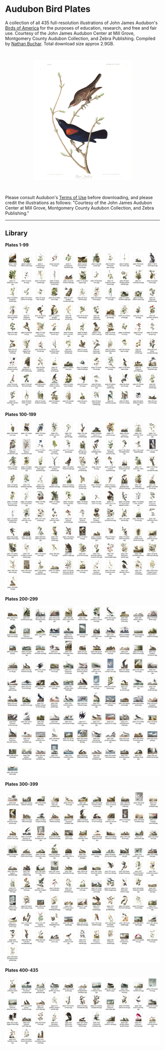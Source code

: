 # Audubon Bird Plates

A collection of all 435 full-resolution illustrations of John James Audubon's [Birds of America](https://www.audubon.org/birds-of-america) for the purposes of education, research, and free and fair use. Courtesy of the John James Audubon Center at Mill Grove, Montgomery County Audubon Collection, and Zebra Publishing. Compiled by [Nathan Buchar](https://nathanbuchar.com). Total download size approx 2.9GB.

<br />
<p align="center">
  <img src="./plates/400-435/plate-420-prairie-starling.jpg" alt="Plate 420 - Prairie Starling" width=320>
</p>
<br />

Please consult Audubon's [Terms of Use](https://www.audubon.org/terms-use) before downloading, and please credit the illustrations as follows: "Courtesy of the John James Audubon Center at Mill Grove, Montgomery County Audubon Collection, and Zebra Publishing."

---

## Library

**Plates 1-99**

![Plates 1-33](./img/plates-0-1.jpg)
![Plates 2-66](./img/plates-0-2.jpg)
![Plates 3-99](./img/plates-0-3.jpg)

**Plates 100-199**

![Plates 100-132](./img/plates-1-1.jpg)
![Plates 133-165](./img/plates-1-2.jpg)
![Plates 166-199](./img/plates-1-3.jpg)

**Plates 200-299**

![Plates 200-232](./img/plates-2-1.jpg)
![Plates 233-265](./img/plates-2-2.jpg)
![Plates 266-299](./img/plates-2-3.jpg)

**Plates 300-399**

![Plates 300-332](./img/plates-3-1.jpg)
![Plates 333-365](./img/plates-3-2.jpg)
![Plates 366-399](./img/plates-3-3.jpg)

**Plates 400-435**

![Plates 400-435](./img/plates-4-1.jpg)

